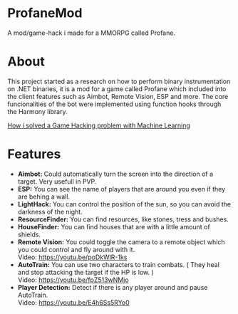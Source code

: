 # ProfaneMod
A mod/game-hack i made for a MMORPG called Profane.

# About
This project started as a research on how to perform binary instrumentation on .NET binaries, it is a mod for a game called Profane which included into the client features such as Aimbot, Remote Vision, ESP and more. The core funcionalities of the bot were implemented using function hooks through the Harmony library.

[How i solved a Game Hacking problem with Machine Learning](https://medium.com/@mateus.pimentel.w/how-i-solved-a-game-hacking-problem-with-machine-learning-4ebadc036b1a)

# Features

* **Aimbot:** Could automatically turn the screen into the direction of a target. Very usefull in PVP.  
* **ESP:** You can see the name of players that are around you even if they are behing a wall.  
* **LightHack:** You can control the position of the sun, so you can avoid the darkness of the night.  
* **ResourceFinder:** You can find resources, like stones, tress and bushes.  
* **HouseFinder:** You can find houses that are with a little amount of shields.  
* **Remote Vision:** You could toggle the camera to a remote object which you could control and fly around with it.   
  Video: https://youtu.be/poDkWlR-1ks  
* **AutoTrain:** You can use two characters to train combats. ( They heal and stop attacking the target if the HP is low. )  
  Video: https://youtu.be/fpZ513wNMjo  
* **Player Detection:** Detect if there is any player around and pause AutoTrain.  
  Video: https://youtu.be/E4h6Ss5RYo0  

  

